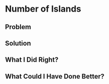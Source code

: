 # Number of Islands

## Problem



## Solution



## What I Did Right?



## What Could I Have Done Better?

